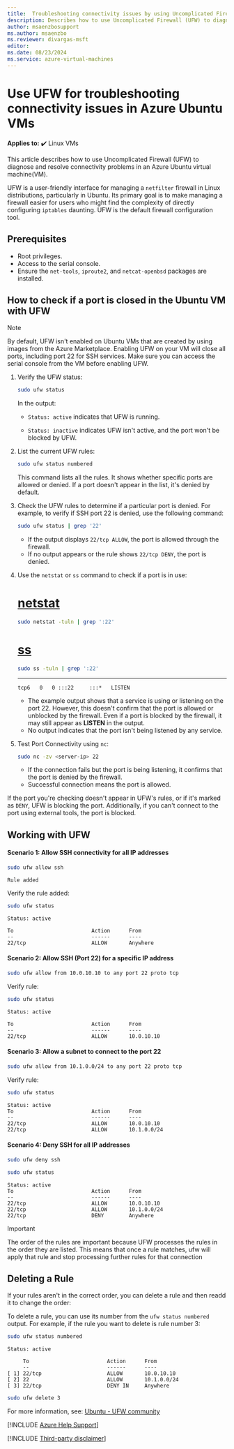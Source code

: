 ```yaml
---
title:  Troubleshooting connectivity issues by using Uncomplicated Firewall (UFW) in Azure Ubuntu VMs
description: Describes how to use Uncomplicated Firewall (UFW) to diagnose and resolve connectivity problems in Azure Ubuntu VMs. 
author: msaenzbosupport
ms.author: msaenzbo
ms.reviewer: divargas-msft
editor: 
ms.date: 08/23/2024
ms.service: azure-virtual-machines
---
```


# Use UFW for troubleshooting connectivity issues in Azure Ubuntu VMs

**Applies to:** :heavy_check_mark: Linux VMs

This article describes how to use Uncomplicated Firewall (UFW) to diagnose and resolve connectivity problems in an Azure Ubuntu virtual machine(VM).

UFW is a user-friendly interface for managing a `netfilter` firewall in Linux distributions, particularly in Ubuntu. Its primary goal is to make managing a firewall easier for users who might find the complexity of directly configuring `iptables` daunting. UFW is the default firewall configuration tool.

## Prerequisites

- Root privileges.
- Access to the serial console.
- Ensure the `net-tools`, `iproute2`, and `netcat-openbsd` packages are installed.

## How to check if a port is closed in the Ubuntu VM with UFW

> [!NOTE]  
> By default, UFW isn't enabled on Ubuntu VMs that are created by using images from the Azure Marketplace. Enabling UFW on your VM will close all ports, including port 22 for SSH services. 
Make sure you can access the serial console from the VM before enabling UFW.

1. Verify the UFW status:

     ```bash
     sudo ufw status
     ```
     In the output:

   - `Status: active` indicates that UFW is running.
          
   - `Status: inactive` indicates UFW isn't active, and the port won't be blocked by UFW.

2. List the current UFW rules:

     ```bash
     sudo ufw status numbered
     ```
     This command lists all the rules. It shows whether specific ports are allowed or denied. If a port doesn't appear in the list, it's denied by default.

3. Check the UFW rules to determine if a particular port is denied. For example, to verify if SSH port 22 is denied, use the following command:

     ```bash
     sudo ufw status | grep '22'
     ```

     - If the output displays `22/tcp ALLOW`, the port is allowed through the firewall.
     - If no output appears or the rule shows `22/tcp DENY`, the port is denied.

4. Use the `netstat` or `ss` command to check if a port is in use:

     # [netstat](#tab/netstat)

     ```bash
     sudo netstat -tuln | grep ':22'
     ```
     # [ss](#tab/ss)
     
     ```bash
     sudo ss -tuln | grep ':22'
     ```
     ---
     ```output
     tcp6   0   0 :::22     :::*   LISTEN   
     ```
   - The example output shows that a service is using or listening on the port 22. However, this doesn't confirm that the port is allowed or unblocked by the firewall. Even if a port is blocked by the firewall, it may still appear as **LISTEN** in the output.
   - No output indicates that the port isn't being listened by any service.

6. Test Port Connectivity using `nc`:

     ```bash
     sudo nc -zv <server-ip> 22
     ```

     - If the connection fails but the port is being listening, it confirms that the port is denied by the firewall.
     - Successful connection means the port is allowed.

If the port you're checking doesn't appear in UFW's rules, or if it's marked as `DENY`, UFW is blocking the port. Additionally, if you can't connect to the port using external tools, the port is blocked.

## Working with UFW

#### Scenario 1: Allow SSH connectivity for all IP addresses

```bash
sudo ufw allow ssh
```
```output
Rule added
```
Verify the rule added:

```bash
sudo ufw status
```

```output
Status: active

To                         Action      From
--                         ------      ----
22/tcp                     ALLOW       Anywhere                  
```

#### Scenario 2: Allow SSH (Port 22) for a specific IP address

```bash
sudo ufw allow from 10.0.10.10 to any port 22 proto tcp
```

Verify rule:

```bash
sudo ufw status
```

```output
Status: active

To                         Action      From
--                         ------      ----
22/tcp                     ALLOW       10.0.10.10             
```

#### Scenario 3: Allow a subnet to connect to the port 22

```bash
sudo ufw allow from 10.1.0.0/24 to any port 22 proto tcp
```

Verify rule:

```bash
sudo ufw status
```

```output
Status: active
To                         Action      From
--                         ------      ----
22/tcp                     ALLOW       10.0.10.10             
22/tcp                     ALLOW       10.1.0.0/24 
```

#### Scenario 4: Deny SSH for all IP addresses

```bash
sudo ufw deny ssh
```

```bash
sudo ufw status
```

```output
Status: active
To                         Action      From
--                         ------      ----
22/tcp                     ALLOW       10.0.10.10             
22/tcp                     ALLOW       10.1.0.0/24          
22/tcp                     DENY        Anywhere                     
```

> [!IMPORTANT]  
> The order of the rules are important because UFW processes the rules in the order they are listed. This means that once a rule matches, ufw will apply that rule and stop processing further rules for that connection

## Deleting a Rule

If your rules aren't in the correct order, you can delete a rule and then readd it to change the order:

To delete a rule, you can use its number from the `ufw status numbered` output. For example, if the rule you want to delete is rule number 3:

```bash
sudo ufw status numbered
```

```output
Status: active

     To                         Action      From
     --                         ------      ----
[ 1] 22/tcp                     ALLOW       10.0.10.10             
[ 2] 22                         ALLOW       10.1.0.0/24 
[ 3] 22/tcp                     DENY IN     Anywhere  
```

```bash
sudo ufw delete 3
```

For more information, see: [Ubuntu - UFW community](https://help.ubuntu.com/community/UFW)

[!INCLUDE [Azure Help Support](../../../includes/azure-help-support.md)]

[!INCLUDE [Third-party disclaimer](../../../includes/third-party-disclaimer.md)]
